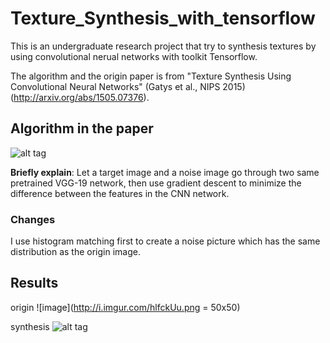 # Texture_Synthesis_with_tensorflow
This is an undergraduate research project that try to synthesis textures by using convolutional nerual networks with toolkit Tensorflow.

The algorithm and the origin paper is from "Texture Synthesis Using Convolutional Neural Networks" (Gatys et al., NIPS 2015) (http://arxiv.org/abs/1505.07376).

## Algorithm in the paper
![alt tag](http://i.imgur.com/r0sHxNs.png)

**Briefly explain**: Let a target image and a noise image go through two same pretrained VGG-19 network, then use gradient descent to minimize the difference between the features in the CNN network.

### Changes
I use histogram matching first to create a noise picture which has the same distribution as the origin image.

## Results

origin ![image](http://i.imgur.com/hlfckUu.png = 50x50) 

synthesis ![alt tag](http://i.imgur.com/s3zyPM7.png)
